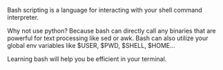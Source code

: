 Bash scripting is a language for interacting with your shell command interpreter.

Why not use python?
Because bash can directly call any binaries that are powerful for text processing like sed or awk.
Bash can also utilize your global env variables like $USER, $PWD, $SHELL, $HOME...

Learning bash will help you be efficient in your terminal.
